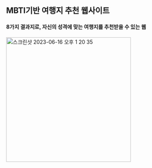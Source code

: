 ## MBTI기반 여행지 추천 웹사이트


#### 8가지 결과지로, 자신의 성격에 맞는 여행지를 추천받을 수 있는 웹
<img width="337" alt="스크린샷 2023-06-16 오후 1 20 35" src="https://github.com/da-hye0/trav_summer/assets/60743139/b1a7133c-16bd-4978-bc8b-ff796ac6a3f8">




